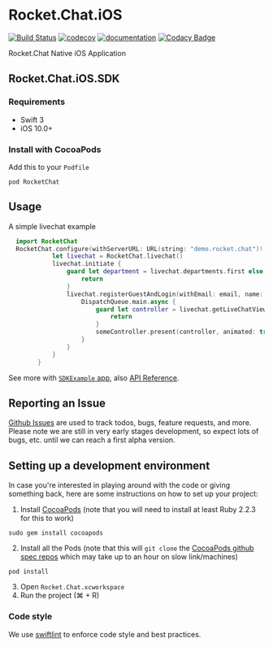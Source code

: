 # Rocket.Chat.iOS

[![Build Status](https://travis-ci.org/RocketChat/Rocket.Chat.iOS.svg?branch=develop)](https://travis-ci.org/RocketChat/Rocket.Chat.iOS)
[![codecov](https://codecov.io/gh/RocketChat/Rocket.Chat.iOS/branch/develop/graph/badge.svg)](https://codecov.io/gh/RocketChat/Rocket.Chat.iOS)
[![documentation](https://RocketChat.github.io/Rocket.Chat.iOS/badge.svg)](https://RocketChat.github.io/Rocket.Chat.iOS)
[![Codacy Badge](https://api.codacy.com/project/badge/Grade/09aed95b69c14cb88521890335633acc)](https://www.codacy.com/app/RocketChat/Rocket-Chat-iOS)

Rocket.Chat Native iOS Application

## Rocket.Chat.iOS.SDK

### Requirements

- Swift 3
- iOS 10.0+

### Install with CocoaPods

Add this to your `Podfile`

  `pod RocketChat`

## Usage

A simple livechat example

```swift
  import RocketChat
  RocketChat.configure(withServerURL: URL(string: "demo.rocket.chat")!) {
            let livechat = RocketChat.livechat()
            livechat.initiate {
                guard let department = livechat.departments.first else {
                    return
                }
                livechat.registerGuestAndLogin(withEmail: email, name: name, toDepartment: department, message: message) {
                    DispatchQueue.main.async {
                        guard let controller = livechat.getLiveChatViewController() else {
                            return
                        }
                        someController.present(controller, animated: true, completion: nil)
                    }
                }
            }
        }
```

See more with [`SDKExample` app](https://github.com/RocketChat/Rocket.Chat.iOS/tree/develop/SDKExample), also [API Reference](https://RocketChat.github.io/Rocket.Chat.iOS).

## Reporting an Issue

[Github Issues](https://github.com/RocketChat/Rocket.Chat.iOS/issues) are used to track todos, bugs, feature requests, and more.
Please note we are still in very early stages development, so expect lots of bugs, etc. until we can reach a first alpha version.

## Setting up a development environment

In case you're interested in playing around with the code or giving something back, here are some instructions on how to set up your project:

1. Install [CocoaPods](https://cocoapods.org)  (note that you will need to install at least Ruby 2.2.3 for this to work)

  `sudo gem install cocoapods`

2. Install all the Pods  (note that this will `git clone` the [CocoaPods github spec repos](https://github.com/CocoaPods/Specs) which may take up to an hour on slow link/machines)

  `pod install`

3. Open `Rocket.Chat.xcworkspace`
4. Run the project (⌘ + R)

### Code style

We use [swiftlint](https://github.com/realm/SwiftLint#installation) to enforce code style and best practices.
